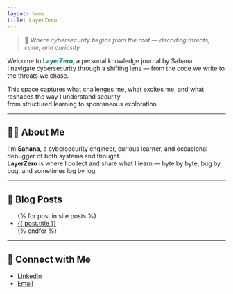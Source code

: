 ```yaml
---
layout: home
title: LayerZero
---
```


> 🧠 *Where cybersecurity begins from the root — decoding threats, code, and curiosity.*

Welcome to <span style="color:#0f766e; font-weight:bold;">LayerZero</span>, a personal knowledge journal by Sahana.  
I navigate cybersecurity through a shifting lens — from the code we write to the threats we chase.

This space captures what challenges me, what excites me, and what reshapes the way I understand security —  
from structured learning to spontaneous exploration.

---

## 👩‍💻 About Me

I'm **Sahana**, a cybersecurity engineer, curious learner, and occasional debugger of both systems and thought.  
**LayerZero** is where I collect and share what I learn — byte by byte, bug by bug, and sometimes log by log.

---

## 📝 Blog Posts

<ul>
  {% for post in site.posts %}
    <li><a href="{{ post.url }}">{{ post.title }}</a></li>
  {% endfor %}
</ul>

---

## 🤝 Connect with Me

- [LinkedIn](https://www.linkedin.com/in/sahananmurthy/)  
- [Email](mailto:sahanamurthy2010@gmail.com)

  
